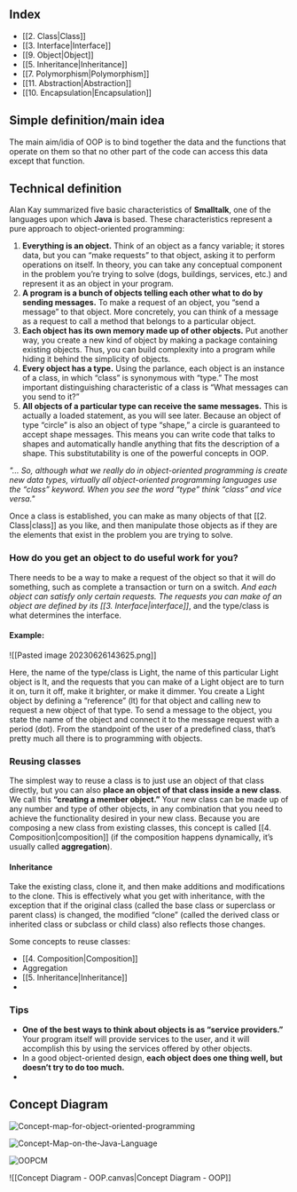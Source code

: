 ## Index
- [[2. Class|Class]]
- [[3. Interface|Interface]]
- [[9. Object|Object]]
- [[5. Inheritance|Inheritance]]
- [[7. Polymorphism|Polymorphism]]
- [[11. Abstraction|Abstraction]]
- [[10. Encapsulation|Encapsulation]]

## Simple definition/main idea
The main aim/idia of OOP is to bind together the data and the functions that operate on them so that no other part of the code can access this data except that function.

## Technical definition
Alan Kay summarized five basic characteristics of **Smalltalk**, one of the languages upon which **Java** is based. These characteristics represent a pure approach to object-oriented programming: 
1. **Everything is an object.** Think of an object as a fancy variable; it stores data, but you can “make requests” to that object, asking it to perform operations on itself. In theory, you can take any conceptual component in the problem you’re trying to solve (dogs, buildings, services, etc.) and represent it as an object in your program.
2. **A program is a bunch of objects telling each other what to do by sending messages.** To make a request of an object, you “send a message” to that object. More concretely, you can think of a message as a request to call a method that belongs to a particular object.
3. **Each object has its own memory made up of other objects.** Put another way, you create a new kind of object by making a package containing existing objects. Thus, you can build complexity into a program while hiding it behind the simplicity of objects.
4. **Every object has a type.** Using the parlance, each object is an instance of a class, in which “class” is synonymous with “type.” The most important distinguishing characteristic of a class is “What messages can you send to it?”
5. **All objects of a particular type can receive the same messages.** This is actually a loaded statement, as you will see later. Because an object of type “circle” is also an object of type “shape,” a circle is guaranteed to accept shape messages. This means you can write code that talks to shapes and automatically handle anything that fits the description of a shape. This substitutability is one of the powerful concepts in OOP.

*"... So, although what we really do in object-oriented programming is create new data types, virtually all object-oriented programming languages use the “class” keyword. When you see the word “type” think “class” and vice versa."*

Once a class is established, you can make as many objects of that [[2. Class|class]] as you like, and then manipulate those objects as if they are the elements that exist in the problem you are trying to solve.

### How do you get an object to do useful work for you?
There needs to be a way to make a request of the object so that it will do something, such as complete a transaction or turn on a switch. *And each object can satisfy only certain requests. The requests you can make of an object are defined by its [[3. Interface|interface]]*, and the type/class is what determines the interface.

#### Example:

![[Pasted image 20230626143625.png]]

Here, the name of the type/class is Light, the name of this particular Light object is lt, and the requests that you can make of a Light object are to turn it on, turn it off, make it brighter, or make it dimmer. You create a Light object by defining a “reference” (lt) for that object and calling new to request a new object of that type. To send a message to the object, you state the name of the object and connect it to the message request with a period (dot). From the standpoint of the user of a predefined class, that’s pretty much all there is to programming with objects.



### Reusing classes
The simplest way to reuse a class is to just use an object of that class directly, but you can also **place an object of that class inside a new class**. We call this **“creating a member object.”** Your new class can be made up of any number and type of other objects, in any combination that you need to achieve the functionality desired in your new class.
Because you are composing a new class from existing classes, this concept is called [[4. Composition|composition]] (if the composition happens dynamically, it’s usually called **aggregation**).

#### Inheritance
Take the existing class, clone it, and then make additions and modifications to the clone. This is effectively what you get with inheritance, with the exception that if the original class (called the base class or superclass or parent class) is changed, the modified “clone” (called the derived class or inherited class or subclass or child class) also reflects those changes.

Some concepts to reuse classes:
- [[4. Composition|Composition]]
- Aggregation
- [[5. Inheritance|Inheritance]]
- 

### Tips
- **One of the best ways to think about objects is as “service providers.”** Your program itself will provide services to the user, and it will accomplish this by using the services offered by other objects.
- In a good object-oriented design, **each object does one thing well, but doesn’t try to do too much.**
- 

## Concept Diagram

![Concept-map-for-object-oriented-programming](https://www.researchgate.net/profile/Buket-Dogan/publication/301933075/figure/fig4/AS:736064713003015@1552502911730/Concept-map-for-object-oriented-programming-course-Color-figure-can-be-viewed-in-the.png)

![Concept-Map-on-the-Java-Language](https://www.researchgate.net/profile/Roberto-Flores-7/publication/2326119/figure/fig1/AS:669443701100553@1536619224836/Concept-Map-on-the-Java-Language.png)

![OOPCM](https://opendsa-server.cs.vt.edu/OpenDSA/Exercises/CMP/OOPCM.png)

![[Concept Diagram - OOP.canvas|Concept Diagram - OOP]]